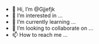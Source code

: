 - 👋 Hi, I’m @Gjjefjk
- 👀 I’m interested in ...
- 🌱 I’m currently learning ...
- 💞️ I’m looking to collaborate on ...
- 📫 How to reach me ...

<!---
Gjjefjk/Gjjefjk is a ✨ special ✨ repository because its `README.md` (this file) appears on your GitHub profile.
You can click the Preview link to take a look at your changes.
--->
